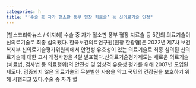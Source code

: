 ```yaml
---
categories: h
title: "‘수술 중 자가 혈소판 풍부 혈장 치료술’ 등 신의료기술 인정"
---
```

[헬스코리아뉴스 / 이지혜] 수술 중 자가 혈소판 풍부 혈장 치료술 등 5건의 의료기술이 신의료기술로 최종 심의됐다. 한국보건의료연구원(원장 한광협)은 2022년 제7차 보건복지부 신의료기술평가위원회에서 안전성·유효성이 있는 의료기술로 최종 심의된 신의료기술에 대한 고시 개정사항을 4일 발표했다.신의료기술평가제도는 새로운 의료기술(치료법, 검사법 등 의료행위)의 안전성 및 임상적 유용성 평가를 위해 2007년 도입된 제도다. 검증되지 않은 의료기술의 무분별한 사용을 막고 국민의 건강권을 보호하기 위해 시행되고 있다.수술 중 자가 혈